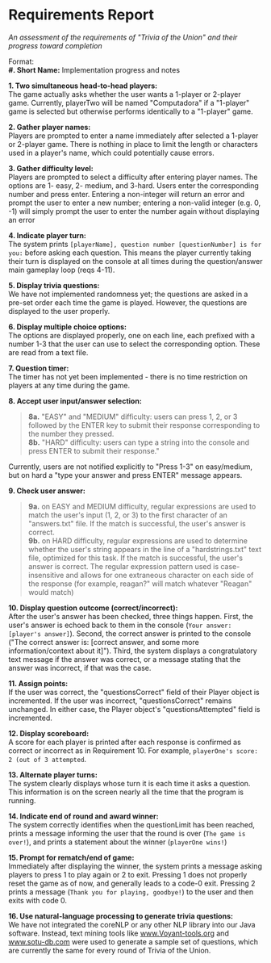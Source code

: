 # Requirements Report
*An assessment of the requirements of "Trivia of the Union" and their progress toward completion*

Format:<br>
**#. Short Name:**
Implementation progress and notes

**1. Two simultaneous head-to-head players:** <br>
The game actually asks whether the user wants a 1-player or 2-player game. Currently, playerTwo will be named "Computadora" if a "1-player" game is selected but otherwise performs identically to a "1-player" game.

**2. Gather player names:** <br>
Players are prompted to enter a name immediately after selected a 1-player or 2-player game. There is nothing in place to limit the length or characters used in a player's name, which could potentially cause errors.

**3. Gather difficulty level:** <br>
Players are prompted to select a difficulty after entering player names. The options are 1- easy, 2- medium, and 3-hard. Users enter the corresponding number and press enter. Entering a non-integer will return an error and prompt the user to enter a new number; entering a non-valid integer (e.g. 0, -1) will simply prompt the user to enter the number again without displaying an error

**4. Indicate player turn:** <br>
The system prints `[playerName], question number [questionNumber] is for you:` before asking each question. This means the player currently taking their turn is displayed on the console at all times during the question/answer main gameplay loop (reqs 4-11).

**5. Display trivia questions:** <br>
We have not implemented randomness yet; the questions are asked in a pre-set order each time the game is played. However, the questions are displayed to the user properly.

**6. Display multiple choice options:** <br>
The options are displayed properly, one on each line, each prefixed with a number 1-3 that the user can use to select the corresponding option. These are read from a text file.

**7. Question timer:** <br>
The timer has not yet been implemented - there is no time restriction on players at any time during the game.

**8. Accept user input/answer selection:** <br>
>**8a.** "EASY" and "MEDIUM" difficulty: users can press 1, 2, or 3 followed by the ENTER key to submit their response corresponding to the number they pressed.<br>
>**8b.** "HARD" difficulty: users can type a string into the console and press ENTER to submit their response."

Currently, users are not notified explicitly to "Press 1-3" on easy/medium, but on hard a "type your answer and press ENTER" message appears.


**9. Check user answer:** <br>
>**9a.** on EASY and MEDIUM difficulty, regular expressions are used to match the user's input (1, 2, or 3) to the first character of an "answers.txt" file. If the match is successful, the user's answer is correct. <br>
>**9b.** on HARD difficulty, regular expressions are used to determine whether the user's string appears in the line of a "hardstrings.txt" text file, optimized for this task. If the match is successful, the user's answer is correct. The regular expression pattern used is case-insensitive and allows for one extraneous character on each side of the response (for example,  reagan?" will match whatever "Reagan" would match)

**10. Display question outcome (correct/incorrect):** <br>
After the user's answer has been checked, three things happen. First, the user's answer is echoed back to them in the console (`Your answer: [player's answer]`). Second, the correct answer is printed to the console ("The correct answer is: [correct answer, and some more information/context about it]"). Third, the system displays a congratulatory text message if the answer was correct, or a message stating that the answer was incorrect, if that was the case.

**11. Assign points:** <br>
If the user was correct, the "questionsCorrect" field of their Player object is incremented. If the user was incorrect, "questionsCorrect" remains unchanged. In either case, the Player object's "questionsAttempted" field is incremented.

**12. Display scoreboard:** <br>
A score for each player is printed after each response is confirmed as correct or incorrect as in Requirement 10. For example, `playerOne's score: 2 (out of 3 attempted`.

**13. Alternate player turns:** <br>
The system clearly displays whose turn it is each time it asks a question. This information is on the screen nearly all the time that the program is running.

**14. Indicate end of round and award winner:** <br>
The system correctly identifies when the questionLimit has been reached, prints a message informing the user that the round is over (`The game is over!`), and prints a statement about the winner (`playerOne wins!`)

**15. Prompt for rematch/end of game:** <br>
Immediately after displaying the winner, the system prints a message asking players to press 1 to play again or 2 to exit. Pressing 1 does not properly reset the game as of now, and generally leads to a code-0 exit. Pressing 2 prints a message (`Thank you for playing, goodbye!`) to the user and then exits with code 0.

**16. Use natural-language processing to generate trivia questions:** <br>
We have not integrated the coreNLP or any other NLP library into our Java software. Instead, text mining tools like www.Voyant-tools.org and www.sotu-db.com were used to generate a sample set of questions, which are currently the same for every round of Trivia of the Union.
